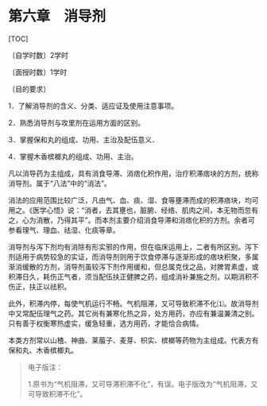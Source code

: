 # 第六章　消导剂

[TOC]

〔自学时数〕2学时

〔面授时数〕1学时

〔目的要求〕

1．了解消导剂的含义、分类、适应证及使用注意事项。

2．熟悉消导剂与攻里剂在运用方面的区别。

3．掌握保和丸的组成、功用、主治及配伍意义．

4．掌握木香槟榔丸的组成、功用、主治。

凡以消导药为主组成，具有消食导滞、消痞化积作用，治疗积滞痞块的方剂，统称消导剂。属于“八法”中的“消法”。

消法的应用范围比较广泛，凡由气、血、痰、湿、食等壅滞而成的积滞痞块，均可用之。《医学心悟》说：“消者，去其壅也，脏腑、经络、肌肉之间，本无物而忽有之，心为消散，乃得其平”。而本剂主要介绍消食导滞和消痞化积的方剂。余者可参看理气、理血、祛湿、化痰等章。

消导剂与泻下剂均有消除有形实邪的作用，但在临床运用上，二者有所区别。泻下剂适用于病势较急的实证，而消导剂则用于饮食停滞与逐渐形成的痞块积聚，多属渐消缓散的方剂，消导剂虽较泻下剂作用缓和，但总属克伐之品，对脾胃素虚，或积滞日久，耗伤正气者，须当配伍扶正健脾之药，组成消补兼施之剂，以期消积不伤正，扶正以祛积。

此外，积滞内停，每使气机运行不畅。气机阻滞，又可导致积滞不化⑴。故消导剂中又常配伍理气之药。其它尚有兼寒化热之异，处方用药，亦应有兼温兼清之别。只有善于权衡寒热虚实，缓急轻重，选方用药，才能恰合病情。

本类方剂常以山楂、神曲、莱菔子、麦芽、枳实、槟榔等药物为主组成。代表方有保和丸、木香槟榔丸。

> 电子版注：
>
> 1.原书为“气机阻滞，又可导滞积滞不化”，有误。电子版改为“气机阻滞，又可导致积滞不化”。

